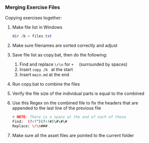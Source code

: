 ### Merging Exercise Files

Copying exercises together:

1. Make file list in Windows

   ```powershell
   dir /b > files.txt
   ```

2. Make sure filenames are sorted correctly and adjust

3. Save file list as copy.bat, then do the following:

   1. Find and replace `\r\n` for  `+  ` (surrounded by spaces)
   2. Insert `copy /b ` at the start
   3. Insert `main.md` at the end

4. Run copy.bat to combine the files

5. Verify the file size of the individual parts is equal to the combined

6. Use this Regex on the combined file to fix the headers that are appended to the last line of the previous file

   ```bash
   # NOTE: There is a space at the end of each of these
   Find:  (?<!^)(?<!#)\#\#\# 
   Replace: \r\n### 
   ```

7. Make sure all the asset files are pointed to the current folder

   ```bash
   
   ```

   


